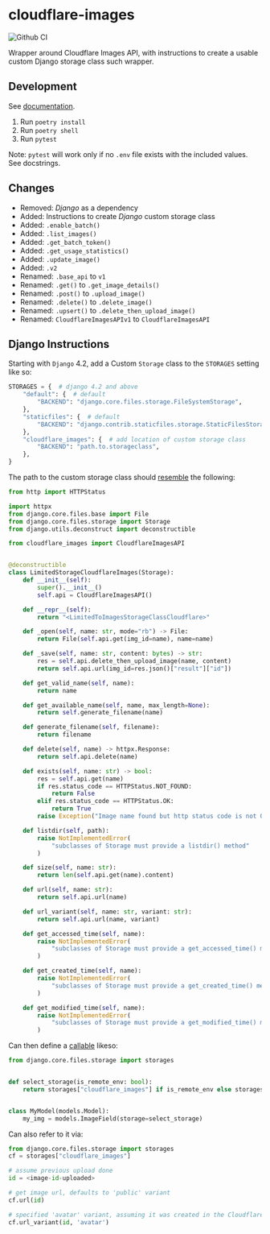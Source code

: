 # cloudflare-images

![Github CI](https://github.com/justmars/cloudflare-images/actions/workflows/main.yml/badge.svg)

Wrapper around Cloudflare Images API, with instructions to create a usable custom Django storage class such wrapper.

## Development

See [documentation](https://justmars.github.io/cloudflare-images).

1. Run `poetry install`
2. Run `poetry shell`
3. Run `pytest`

Note: `pytest` will work only if no `.env` file exists with the included values. See docstrings.

## Changes

- Removed: _Django_ as a dependency
- Added: Instructions to create _Django_ custom storage class
- Added: `.enable_batch()`
- Added: `.list_images()`
- Added: `.get_batch_token()`
- Added: `.get_usage_statistics()`
- Added: `.update_image()`
- Added: `.v2`
- Renamed: `.base_api` to `v1`
- Renamed: `.get()` to `.get_image_details()`
- Renamed: `.post()` to `.upload_image()`
- Renamed: `.delete()` to `.delete_image()`
- Renamed: `.upsert()` to `.delete_then_upload_image()`
- Renamed: `CloudflareImagesAPIv1` to `CloudflareImagesAPI`

## Django Instructions

Starting with `Django` 4.2, add a Custom `Storage` class to the `STORAGES` setting like so:

```py
STORAGES = {  # django 4.2 and above
    "default": {  # default
        "BACKEND": "django.core.files.storage.FileSystemStorage",
    },
    "staticfiles": {  # default
        "BACKEND": "django.contrib.staticfiles.storage.StaticFilesStorage",
    },
    "cloudflare_images": {  # add location of custom storage class
        "BACKEND": "path.to.storageclass",
    },
}
```

The path to the custom storage class should [resemble](https://docs.djangoproject.com/en/dev/howto/custom-file-storage/#django.core.files.storage._open) the following:

```py
from http import HTTPStatus

import httpx
from django.core.files.base import File
from django.core.files.storage import Storage
from django.utils.deconstruct import deconstructible

from cloudflare_images import CloudflareImagesAPI


@deconstructible
class LimitedStorageCloudflareImages(Storage):
    def __init__(self):
        super().__init__()
        self.api = CloudflareImagesAPI()

    def __repr__(self):
        return "<LimitedToImagesStorageClassCloudflare>"

    def _open(self, name: str, mode="rb") -> File:
        return File(self.api.get(img_id=name), name=name)

    def _save(self, name: str, content: bytes) -> str:
        res = self.api.delete_then_upload_image(name, content)
        return self.api.url(img_id=res.json()["result"]["id"])

    def get_valid_name(self, name):
        return name

    def get_available_name(self, name, max_length=None):
        return self.generate_filename(name)

    def generate_filename(self, filename):
        return filename

    def delete(self, name) -> httpx.Response:
        return self.api.delete(name)

    def exists(self, name: str) -> bool:
        res = self.api.get(name)
        if res.status_code == HTTPStatus.NOT_FOUND:
            return False
        elif res.status_code == HTTPStatus.OK:
            return True
        raise Exception("Image name found but http status code is not OK.")

    def listdir(self, path):
        raise NotImplementedError(
            "subclasses of Storage must provide a listdir() method"
        )

    def size(self, name: str):
        return len(self.api.get(name).content)

    def url(self, name: str):
        return self.api.url(name)

    def url_variant(self, name: str, variant: str):
        return self.api.url(name, variant)

    def get_accessed_time(self, name):
        raise NotImplementedError(
            "subclasses of Storage must provide a get_accessed_time() method"
        )

    def get_created_time(self, name):
        raise NotImplementedError(
            "subclasses of Storage must provide a get_created_time() method"
        )

    def get_modified_time(self, name):
        raise NotImplementedError(
            "subclasses of Storage must provide a get_modified_time() method"
        )
```

Can then define a [callable](https://docs.djangoproject.com/en/dev/topics/files/#using-a-callable) likeso:

```python title="For use in ImageField"
from django.core.files.storage import storages


def select_storage(is_remote_env: bool):
    return storages["cloudflare_images"] if is_remote_env else storages["default"]


class MyModel(models.Model):
    my_img = models.ImageField(storage=select_storage)
```

Can also refer to it via:

```python title="Invocation"
from django.core.files.storage import storages
cf = storages["cloudflare_images"]

# assume previous upload done
id = <image-id-uploaded>

# get image url, defaults to 'public' variant
cf.url(id)

# specified 'avatar' variant, assuming it was created in the Cloudflare Images dashboard / API
cf.url_variant(id, 'avatar')
```
